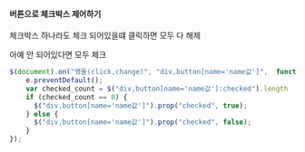 #### 버튼으로 체크박스 제어하기 

체크박스 하나라도 체크 되어있을떄 클릭하면 모두 다 해제

아예 안 되어있다면 모두 체크

```javascript
$(document).on("행돌(click,change)", "div,button[name='name값']",  function(e) {
	e.preventDefault();
    var checked_count = $("div,button[name='name값']:checked").length
    if (checked_count == 0) {
      $("div,button[name='name값']").prop("checked", true);
    } else {
      $("div,button[name='name값']").prop("checked", false);
    }
});
```
